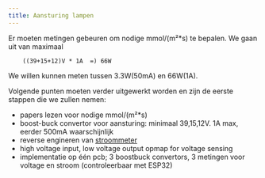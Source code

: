 ```yaml
---
title: Aansturing lampen
---
```



Er moeten metingen gebeuren om nodige mmol/(m²*s) te bepalen. We gaan uit van maximaal 

        ((39+15+12)V * 1A  =) 66W

 We willen kunnen meten tussen 3.3W(50mA) en 66W(1A).
	
Volgende punten moeten verder uitgewerkt worden en zijn de eerste stappen die we zullen nemen:

* papers lezen voor nodige mmol/(m²*s)
* boost-buck convertor voor aansturing: minimaal 39,15,12V. 1A max, eerder 500mA waarschijnlijk
* reverse engineren van [stroommeter](https://www.digikey.be/en/products/detail/sparkfun-electronics/SEN-14544/9452026)
* high voltage input, low voltage output opmap for voltage sensing
* implementatie op één pcb; 3 boostbuck convertors, 3 metingen voor voltage en stroom (controleerbaar met ESP32)


